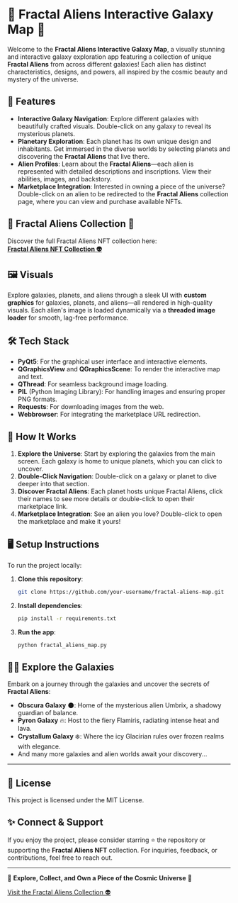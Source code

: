 
# 🌌 **Fractal Aliens Interactive Galaxy Map** 🌌

Welcome to the **Fractal Aliens Interactive Galaxy Map**, a visually stunning and interactive galaxy exploration app featuring a collection of unique **Fractal Aliens** from across different galaxies! Each alien has distinct characteristics, designs, and powers, all inspired by the cosmic beauty and mystery of the universe.

## 🚀 **Features**
- **Interactive Galaxy Navigation**: Explore different galaxies with beautifully crafted visuals. Double-click on any galaxy to reveal its mysterious planets.
- **Planetary Exploration**: Each planet has its own unique design and inhabitants. Get immersed in the diverse worlds by selecting planets and discovering the **Fractal Aliens** that live there.
- **Alien Profiles**: Learn about the **Fractal Aliens**—each alien is represented with detailed descriptions and inscriptions. View their abilities, images, and backstory.
- **Marketplace Integration**: Interested in owning a piece of the universe? Double-click on an alien to be redirected to the **Fractal Aliens** collection page, where you can view and purchase available NFTs.
  
## 🌌 **Fractal Aliens Collection** 🌌
Discover the full Fractal Aliens NFT collection here:  
[**Fractal Aliens NFT Collection 👽**]([https://fractal.unisat.io/collection](https://fractal.unisat.io/market/collection?collectionId=fractal_aliens))

## 🖼 **Visuals**
Explore galaxies, planets, and aliens through a sleek UI with **custom graphics** for galaxies, planets, and aliens—all rendered in high-quality visuals. Each alien's image is loaded dynamically via a **threaded image loader** for smooth, lag-free performance.

## 🛠 **Tech Stack**
- **PyQt5**: For the graphical user interface and interactive elements.
- **QGraphicsView** and **QGraphicsScene**: To render the interactive map and text.
- **QThread**: For seamless background image loading.
- **PIL** (Python Imaging Library): For handling images and ensuring proper PNG formats.
- **Requests**: For downloading images from the web.
- **Webbrowser**: For integrating the marketplace URL redirection.

## 🌌 **How It Works**
1. **Explore the Universe**: Start by exploring the galaxies from the main screen. Each galaxy is home to unique planets, which you can click to uncover.
2. **Double-Click Navigation**: Double-click on a galaxy or planet to dive deeper into that section.
3. **Discover Fractal Aliens**: Each planet hosts unique Fractal Aliens, click their names to see more details or double-click to open their marketplace link.
4. **Marketplace Integration**: See an alien you love? Double-click to open the marketplace and make it yours!

## 🖥 **Setup Instructions**
To run the project locally:
1. **Clone this repository**:
   ```bash
   git clone https://github.com/your-username/fractal-aliens-map.git
   ```
2. **Install dependencies**:
   ```bash
   pip install -r requirements.txt
   ```
3. **Run the app**:
   ```bash
   python fractal_aliens_map.py
   ```

## 🧑‍🚀 **Explore the Galaxies**
Embark on a journey through the galaxies and uncover the secrets of **Fractal Aliens**:
- **Obscura Galaxy** 🌑: Home of the mysterious alien Umbrix, a shadowy guardian of balance.
- **Pyron Galaxy** 🔥: Host to the fiery Flamiris, radiating intense heat and lava.
- **Crystallum Galaxy** ❄️: Where the icy Glacirian rules over frozen realms with elegance.
- And many more galaxies and alien worlds await your discovery...

---

## 📜 **License**
This project is licensed under the MIT License.

## ✨ **Connect & Support**
If you enjoy the project, please consider starring ⭐ the repository or supporting the **Fractal Aliens NFT** collection. For inquiries, feedback, or contributions, feel free to reach out.

---

🌟 **Explore, Collect, and Own a Piece of the Cosmic Universe** 🌟

[Visit the Fractal Aliens Collection 👽]([https://fractal.unisat.io/collection](https://fractal.unisat.io/market/collection?collectionId=fractal_aliens))
